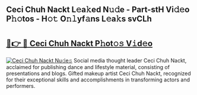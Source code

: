 ## Ceci Chuh Nackt L𝚎a𝚔ed N𝚞𝚍e - Part-stH Vi𝚍𝚎o P𝚑𝚘tos - H𝚘𝚝 O𝚗𝚕yf𝚊ns L𝚎a𝚔s svCLh

# <h2><a href="http://kfekn9i.oniu.top/?m=Ceci+Chuh+Nackt">🔗👉 🔴 Ceci Chuh Nackt P𝚑ot𝚘𝚜 V𝚒d𝚎o</a></h2>

[![Ceci Chuh Nackt Nu𝚍e𝚜](https://i.imgur.com/0qMVB7G.gif)](http://kfekn9i.oniu.top/?m=Ceci+Chuh+Nackt)
Social media thought leader Ceci Chuh Nackt, acclaimed for publishing dance and lifestyle material, consisting of presentations and blogs. Gifted makeup artist Ceci Chuh Nackt, recognized for their exceptional skills and accomplishments in transforming actors and performers.  
